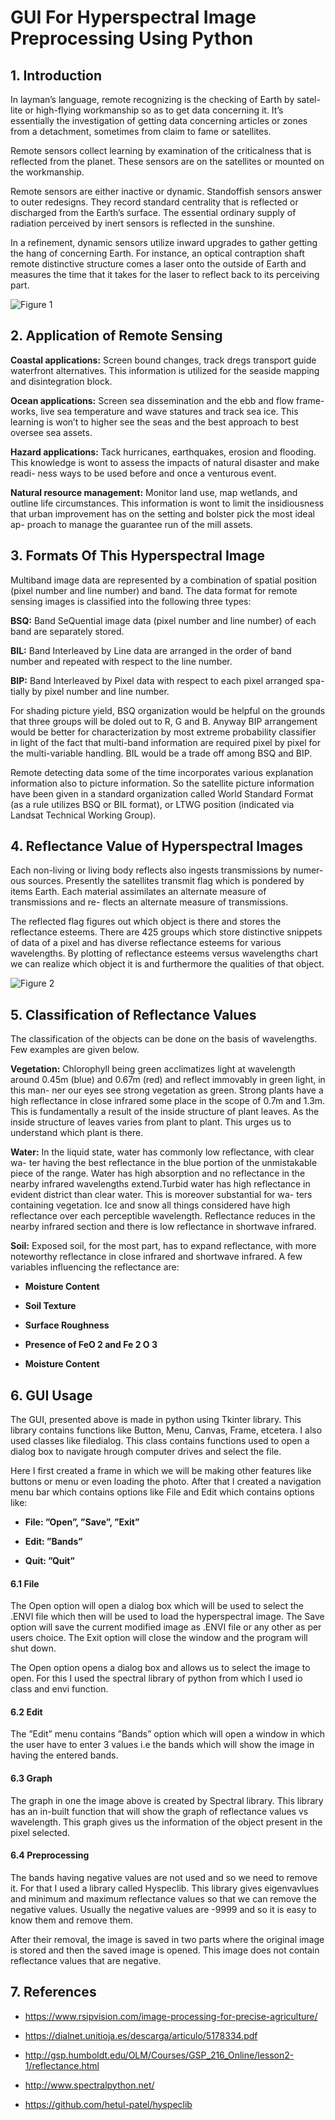 # GUI For Hyperspectral Image Preprocessing Using Python

## 1. Introduction

In layman’s language, remote recognizing is the checking of Earth by satel-
lite or high-flying workmanship so as to get data concerning it. It’s essentially
the investigation of getting data concerning articles or zones from a detachment,
sometimes from claim to fame or satellites.

Remote sensors collect learning by examination of the criticalness that is
reflected from the planet. These sensors are on the satellites or mounted on the
workmanship.

Remote sensors are either inactive or dynamic. Standoffish sensors answer to
outer redesigns. They record standard centrality that is reflected or discharged
from the Earth’s surface. The essential ordinary supply of radiation perceived
by inert sensors is reflected in the sunshine.

In a refinement, dynamic sensors utilize inward upgrades to gather getting
the hang of concerning Earth. For instance, an optical contraption shaft remote
distinctive structure comes a laser onto the outside of Earth and measures the
time that it takes for the laser to reflect back to its perceiving part.

![Figure 1](Images/pic1.png)

## 2. Application of Remote Sensing

<b>Coastal applications:</b> Screen bound changes, track dregs transport guide
waterfront alternatives. This information is utilized for the seaside mapping
and disintegration block.

<b>Ocean applications:</b> Screen sea dissemination and the ebb and flow frame-
works, live sea temperature and wave statures and track sea ice. This learning
is won’t to higher see the seas and the best approach to best oversee sea assets.

<b>Hazard applications:</b> Tack hurricanes, earthquakes, erosion and flooding.
This knowledge is wont to assess the impacts of natural disaster and make readi-
ness ways to be used before and once a venturous event.

<b>Natural resource management:</b> Monitor land use, map wetlands, and
outline life circumstances. This information is wont to limit the insidiousness
that urban improvement has on the setting and bolster pick the most ideal ap-
proach to manage the guarantee run of the mill assets.

## 3. Formats Of This Hyperspectral Image

Multiband image data are represented by a combination of spatial position
(pixel number and line number) and band. The data format for remote sensing
images is classified into the following three types:

<b>BSQ:</b> Band SeQuential image data (pixel number and line number) of each band
are separately stored.

<b>BIL:</b> Band Interleaved by Line data are arranged in the order of band number
and repeated with respect to the line number.

<b>BIP:</b> Band Interleaved by Pixel data with respect to each pixel arranged spa-
tially by pixel number and line number.

For shading picture yield, BSQ organization would be helpful on the grounds
that three groups will be doled out to R, G and B. Anyway BIP arrangement
would be better for characterization by most extreme probability classifier in
light of the fact that multi-band information are required pixel by pixel for the
multi-variable handling. BIL would be a trade off among BSQ and BIP.

Remote detecting data some of the time incorporates various explanation
information also to picture information. So the satellite picture information
have been given in a standard organization called World Standard Format (as
a rule utilizes BSQ or BIL format), or LTWG position (indicated via Landsat
Technical Working Group).

## 4. Reflectance Value of Hyperspectral Images

Each non-living or living body reflects also ingests transmissions by numer-
ous sources. Presently the satellites transmit flag which is pondered by items
Earth. Each material assimilates an alternate measure of transmissions and re-
flects an alternate measure of transmissions.

The reflected flag figures out which object is there and stores the reflectance
esteems. There are 425 groups which store distinctive snippets of data of a
pixel and has diverse reflectance esteems for various wavelengths. By plotting
of reflectance esteems versus wavelengths chart we can realize which object it is
and furthermore the qualities of that object.

![Figure 2](Images/pic2.png)

## 5. Classification of Reflectance Values

The classification of the objects can be done on the basis of wavelengths.
Few examples are given below.

<b>Vegetation:</b> Chlorophyll being green acclimatizes light at wavelength around 0.45m
(blue) and 0.67m (red) and reflect immovably in green light, in this man-
ner our eyes see strong vegetation as green. Strong plants have a high
reflectance in close infrared some place in the scope of 0.7m and 1.3m.
This is fundamentally a result of the inside structure of plant leaves. As
the inside structure of leaves varies from plant to plant. This urges us to
understand which plant is there.

<b>Water:</b> In the liquid state, water has commonly low reflectance, with clear wa-
ter having the best reflectance in the blue portion of the unmistakable
piece of the range. Water has high absorption and no reflectance in the
nearby infrared wavelengths extend.Turbid water has high reflectance in
evident district than clear water. This is moreover substantial for wa-
ters containing vegetation. Ice and snow all things considered have high
reflectance over each perceptible wavelength. Reflectance reduces in the
nearby infrared section and there is low reflectance in shortwave infrared.

<b>Soil:</b> Exposed soil, for the most part, has to expand reflectance, with more
noteworthy reflectance in close infrared and shortwave infrared. A few
variables influencing the reflectance are:

<b>

- Moisture Content

- Soil Texture

- Surface Roughness

- Presence of FeO 2 and Fe 2 O 3

- Moisture Content

</b>

## 6. GUI Usage

The GUI, presented above is made in python using Tkinter library. This
library contains functions like Button, Menu, Canvas, Frame, etcetera. I also
used classes like filedialog. This class contains functions used to open a dialog
box to navigate hrough computer drives and select the file.

Here I first created a frame in which we will be making other features like
buttons or menu or even loading the photo. After that I created a navigation
menu bar which contains options like File and Edit which contains options like:
<b>

- File: ”Open”, ”Save”, ”Exit”

- Edit: ”Bands”

- Quit: ”Quit”

</b>

#### 6.1 File

The Open option will open a dialog box which will be used to select the
.ENVI file which then will be used to load the hyperspectral image. The Save
option will save the current modified image as .ENVI file or any other as per
users choice. The Exit option will close the window and the program will shut
down.

The Open option opens a dialog box and allows us to select the image to
open. For this I used the spectral library of python from which I used io class
and envi function.

#### 6.2 Edit

The ”Edit” menu contains ”Bands” option which will open a window in
which the user have to enter 3 values i.e the bands which will show the image
in having the entered bands.

#### 6.3 Graph

The graph in one the image above is created by Spectral library. This
library has an in-built function that will show the graph of reflectance values
vs wavelength. This graph gives us the information of the object present in the
pixel selected.

#### 6.4 Preprocessing

The bands having negative values are not used and so we need to remove it.
For that I used a library called Hyspeclib. This library gives eigenvavlues and
minimum and maximum reflectance values so that we can remove the negative
values. Usually the negative values are -9999 and so it is easy to know them
and remove them.

After their removal, the image is saved in two parts where the original image
is stored and then the saved image is opened. This image does not contain
reflectance values that are negative.

## 7. References

- https://www.rsipvision.com/image-processing-for-precise-agriculture/

- https://dialnet.unitioja.es/descarga/articulo/5178334.pdf

- http://gsp.humboldt.edu/OLM/Courses/GSP_216_Online/lesson2-1/reflectance.html

- http://www.spectralpython.net/

- https://github.com/hetul-patel/hyspeclib

